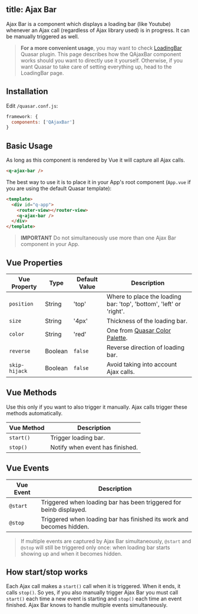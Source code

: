 title: Ajax Bar
---
Ajax Bar is a component which displays a loading bar (like Youtube) whenever an Ajax call (regardless of Ajax library used) is in progress. It can be manually triggered as well.

> **For a more convenient usage**, you may want to check [LoadingBar](/components/loading-bar.html) Quasar plugin. This page describes how the QAjaxBar component works should you want to directly use it yourself. Otherwise, if you want Quasar to take care of setting everything up, head to the LoadingBar page.

<input type="hidden" data-fullpage-demo="progress/ajax-bar">

## Installation
Edit `/quasar.conf.js`:
```js
framework: {
  components: ['QAjaxBar']
}
```

## Basic Usage
As long as this component is rendered by Vue it will capture all Ajax calls.
``` html
<q-ajax-bar />
```

The best way to use it is to place it in your App's root component (`App.vue` if you are using the default Quasar template):
``` html
<template>
  <div id="q-app">
    <router-view></router-view>
    <q-ajax-bar />
  </div>
</template>
```

> **IMPORTANT**
> Do not simultaneously use more than one Ajax Bar component in your App.

## Vue Properties
| Vue Property | Type | Default Value | Description |
| --- | --- | --- | --- |
| `position` | String | 'top' | Where to place the loading bar: 'top', 'bottom', 'left' or 'right'. |
| `size` | String | '4px' | Thickness of the loading bar. |
| `color` | String | 'red' | One from [Quasar Color Palette](/components/color-palette.html). |
| `reverse` | Boolean | `false` | Reverse direction of loading bar. |
| `skip-hijack` | Boolean | `false` | Avoid taking into account Ajax calls. |

## Vue Methods
Use this only if you want to also trigger it manually. Ajax calls trigger these methods automatically.

| Vue Method | Description |
| --- | --- |
| `start()` | Trigger loading bar. |
| `stop()` | Notify when event has finished. |

## Vue Events
| Vue Event | Description |
| --- | --- |
| `@start` | Triggered when loading bar has been triggered for beinb displayed. |
| `@stop` | Triggered when loading bar has finished its work and becomes hidden. |

> If multiple events are captured by Ajax Bar simultaneously, `@start` and `@stop` will still be triggered only once: when loading bar starts showing up and when it becomes hidden.

## How start/stop works
Each Ajax call makes a `start()` call when it is triggered. When it ends, it calls `stop()`. So yes, if you also manually trigger Ajax Bar you must call `start()` each time a new event is starting and `stop()` each time an event finished. Ajax Bar knows to handle multiple events simultaneously.
